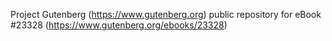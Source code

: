 Project Gutenberg (https://www.gutenberg.org) public repository for eBook #23328 (https://www.gutenberg.org/ebooks/23328)
